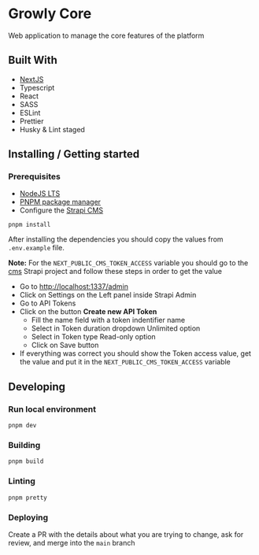 # Growly Core

Web application to manage the core features of the platform

## Built With

- [NextJS](https://nextjs.org/)
- Typescript
- React
- SASS
- ESLint
- Prettier
- Husky & Lint staged

## Installing / Getting started

### Prerequisites

- [NodeJS LTS](https://nodejs.org/en)
- [PNPM package manager](https://pnpm.io/installation)
- Configure the [Strapi CMS](https://github.com/usegrowly/cms)

```shell
pnpm install
```

After installing the dependencies you should copy the values from `.env.example` file.

**Note:** For the `NEXT_PUBLIC_CMS_TOKEN_ACCESS` variable you should go to the [cms](https://github.com/usegrowly/cms) Strapi project and follow these steps in order to get the value

- Go to [http://localhost:1337/admin](http://localhost:1337/admin)
- Click on Settings on the Left panel inside Strapi Admin
- Go to API Tokens
- Click on the button **Create new API Token**
  - Fill the name field with a token indentifier name
  - Select in Token duration dropdown Unlimited option
  - Select in Token type Read-only option
  - Click on Save button
- If everything was correct you should show the Token access value, get the value and put it in the `NEXT_PUBLIC_CMS_TOKEN_ACCESS` variable

## Developing

### Run local environment

```shell
pnpm dev
```

### Building

```shell
pnpm build
```

### Linting

```shell
pnpm pretty
```

### Deploying

Create a PR with the details about what you are trying to change, ask for review, and merge into the `main` branch
